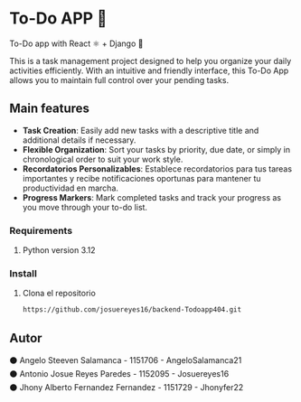 <h1>To-Do APP 📝</h1>

<p>To-Do app with React ⚛️ + Django 🐍</p>

This is a task management project designed to help you organize your daily activities efficiently. With an intuitive and friendly interface, this To-Do App allows you to maintain full control over your pending tasks.

## Main features

- **Task Creation**: Easily add new tasks with a descriptive title and additional details if necessary.
- **Flexible Organization**: Sort your tasks by priority, due date, or simply in chronological order to suit your work style.
- **Recordatorios Personalizables**: Establece recordatorios para tus tareas importantes y recibe notificaciones oportunas para mantener tu productividad en marcha.
- **Progress Markers**: Mark completed tasks and track your progress as you move through your to-do list.

### Requirements

1. Python version 3.12

### Install

1. Clona el repositorio

   ```sh
   https://github.com/josuereyes16/backend-Todoapp404.git
   ```

<h2>Autor</h2>

⚫ Angelo Steeven Salamanca - 1151706 - AngeloSalamanca21 <br>
⚫ Antonio Josue Reyes Paredes - 1152095 - Josuereyes16 <br>
⚫ Jhony Alberto Fernandez Fernandez - 1151729 - Jhonyfer22
